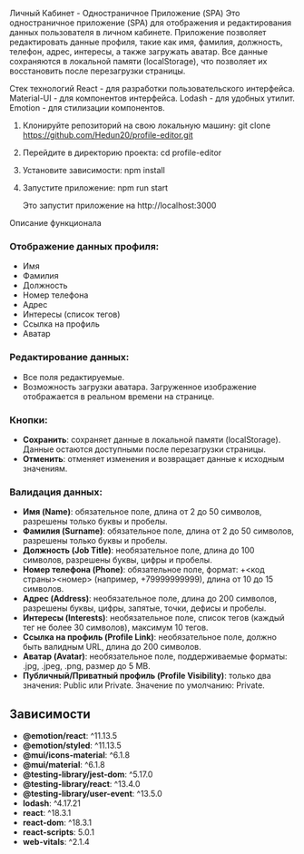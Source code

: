 Личный Кабинет - Одностраничное Приложение (SPA)
Это одностраничное приложение (SPA) для отображения и редактирования данных пользователя в личном кабинете. Приложение позволяет редактировать данные профиля, такие как имя, фамилия, должность, телефон, адрес, интересы, а также загружать аватар. Все данные сохраняются в локальной памяти (localStorage), что позволяет их восстановить после перезагрузки страницы.

Стек технологий
React - для разработки пользовательского интерфейса.
Material-UI - для компонентов интерфейса.
Lodash - для удобных утилит.
Emotion - для стилизации компонентов.
1. Клонируйте репозиторий на свою локальную машину:
   git clone https://github.com/Hedun20/profile-editor.git

2. Перейдите в директорию проекта:
   cd profile-editor

3. Установите зависимости:
   npm install

4. Запустите приложение:
   npm run start

   Это запустит приложение на http://localhost:3000

Описание функционала
### Отображение данных профиля:
- Имя
- Фамилия
- Должность
- Номер телефона
- Адрес
- Интересы (список тегов)
- Ссылка на профиль
- Аватар

### Редактирование данных:
- Все поля редактируемые.
- Возможность загрузки аватара. Загруженное изображение отображается в реальном времени на странице.
### Кнопки:
- **Сохранить**: сохраняет данные в локальной памяти (localStorage). Данные остаются доступными после перезагрузки страницы.
- **Отменить**: отменяет изменения и возвращает данные к исходным значениям.

### Валидация данных:
- **Имя (Name)**: обязательное поле, длина от 2 до 50 символов, разрешены только буквы и пробелы.
- **Фамилия (Surname)**: обязательное поле, длина от 2 до 50 символов, разрешены только буквы и пробелы.
- **Должность (Job Title)**: необязательное поле, длина до 100 символов, разрешены буквы, цифры и пробелы.
- **Номер телефона (Phone)**: обязательное поле, формат: +<код страны><номер> (например, +79999999999), длина от 10 до 15 символов.
- **Адрес (Address)**: необязательное поле, длина до 200 символов, разрешены буквы, цифры, запятые, точки, дефисы и пробелы.
- **Интересы (Interests)**: необязательное поле, список тегов (каждый тег не более 30 символов), максимум 10 тегов.
- **Ссылка на профиль (Profile Link)**: необязательное поле, должно быть валидным URL, длина до 200 символов.
- **Аватар (Avatar)**: необязательное поле, поддерживаемые форматы: .jpg, .jpeg, .png, размер до 5 MB.
- **Публичный/Приватный профиль (Profile Visibility)**: только два значения: Public или Private. Значение по умолчанию: Private.

## Зависимости

- **@emotion/react**: ^11.13.5
- **@emotion/styled**: ^11.13.5
- **@mui/icons-material**: ^6.1.8
- **@mui/material**: ^6.1.8
- **@testing-library/jest-dom**: ^5.17.0
- **@testing-library/react**: ^13.4.0
- **@testing-library/user-event**: ^13.5.0
- **lodash**: ^4.17.21
- **react**: ^18.3.1
- **react-dom**: ^18.3.1
- **react-scripts**: 5.0.1
- **web-vitals**: ^2.1.4
